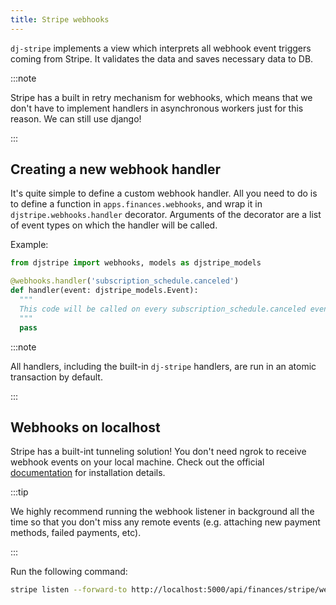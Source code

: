 ```yaml
---
title: Stripe webhooks
---
```


`dj-stripe` implements a view which interprets all webhook
event triggers coming from Stripe. It validates the data and
saves necessary data to DB.

:::note

Stripe has a built in retry mechanism for webhooks, which means 
that we don't have to implement handlers in asynchronous workers
just for this reason.
We can still use django!

:::

## Creating a new webhook handler

It's quite simple to define a custom webhook handler. All you need to do 
is to define a function in `apps.finances.webhooks`, and wrap it in 
`djstripe.webhooks.handler` decorator. Arguments of the decorator are a 
list of event types on which the handler will be called.



Example:

```python
from djstripe import webhooks, models as djstripe_models

@webhooks.handler('subscription_schedule.canceled')
def handler(event: djstripe_models.Event):
  """
  This code will be called on every subscription_schedule.canceled event 
  """
  pass
```

:::note

All handlers, including the built-in `dj-stripe` handlers, are run in an 
atomic transaction by default.

:::


## Webhooks on localhost

Stripe has a built-int tunneling solution! You don't need ngrok to receive
webhook events on your local machine. Check out the official [documentation](https://stripe.com/docs/webhooks/test)
for installation details.


:::tip

We highly recommend running the webhook listener in background all the time
so that you don't miss any remote events (e.g. attaching new payment methods,
failed payments, etc).

:::

Run the following command:
```sh
stripe listen --forward-to http://localhost:5000/api/finances/stripe/webhook/
```


